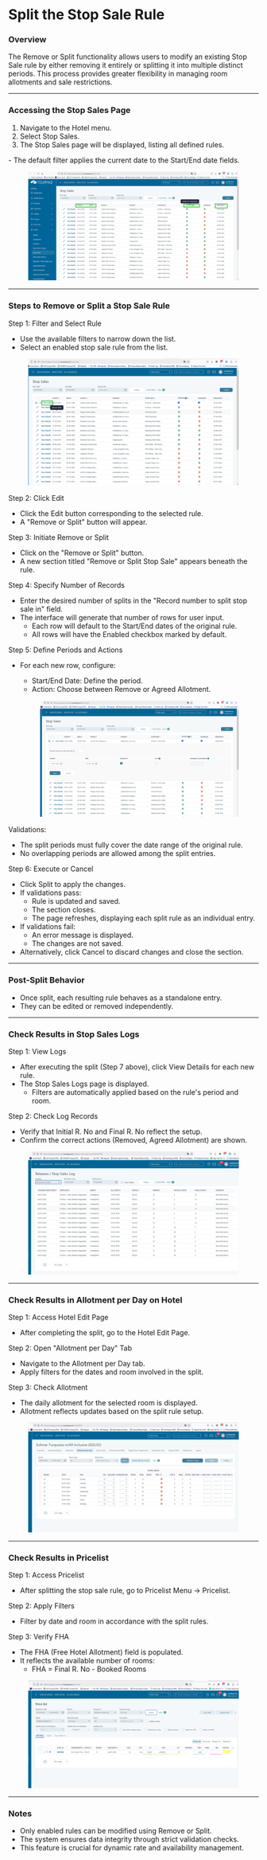 # Split the Stop Sale Rule

### Overview

The Remove or Split functionality allows users to modify an existing Stop Sale rule by either removing it entirely or splitting it into multiple distinct periods. This process provides greater flexibility in managing room allotments and sale restrictions.

***

### Accessing the Stop Sales Page

1. Navigate to the Hotel menu.
2. Select Stop Sales.
3. The Stop Sales page will be displayed, listing all defined rules.

&#x20;    \- The default filter applies the current date to the Start/End date fields.

<figure><img src="../.gitbook/assets/image (182).png" alt=""><figcaption></figcaption></figure>

***

### Steps to Remove or Split a Stop Sale Rule

Step 1: Filter and Select Rule

* Use the available filters to narrow down the list.
* Select an enabled stop sale rule from the list.

<figure><img src="../.gitbook/assets/image (183).png" alt=""><figcaption></figcaption></figure>

Step 2: Click Edit

* Click the Edit button corresponding to the selected rule.
* A "Remove or Split" button will appear.

Step 3: Initiate Remove or Split

* Click on the "Remove or Split" button.
* A new section titled "Remove or Split Stop Sale" appears beneath the rule.

Step 4: Specify Number of Records

* Enter the desired number of splits in the "Record number to split stop sale in" field.
* The interface will generate that number of rows for user input.
  * Each row will default to the Start/End dates of the original rule.
  * All rows will have the Enabled checkbox marked by default.

Step 5: Define Periods and Actions

*   For each new row, configure:

    * Start/End Date: Define the period.
    * Action: Choose between Remove or Agreed Allotment.

    <figure><img src="../.gitbook/assets/image (184).png" alt=""><figcaption></figcaption></figure>

Validations:

* The split periods must fully cover the date range of the original rule.
* No overlapping periods are allowed among the split entries.

Step 6: Execute or Cancel

* Click Split to apply the changes.
* If validations pass:
  * Rule is updated and saved.
  * The section closes.
  * The page refreshes, displaying each split rule as an individual entry.
* If validations fail:
  * An error message is displayed.
  * The changes are not saved.
* Alternatively, click Cancel to discard changes and close the section.

***

### Post-Split Behavior

* Once split, each resulting rule behaves as a standalone entry.
* They can be edited or removed independently.

***

### Check Results in Stop Sales Logs

Step 1: View Logs

* After executing the split (Step 7 above), click View Details for each new rule.
* The Stop Sales Logs page is displayed.
  * Filters are automatically applied based on the rule's period and room.

Step 2: Check Log Records

* Verify that Initial R. No and Final R. No reflect the setup.
* Confirm the correct actions (Removed, Agreed Allotment) are shown.

<figure><img src="../.gitbook/assets/image (186).png" alt=""><figcaption></figcaption></figure>

***

### &#x20;Check Results in Allotment per Day on Hotel

Step 1: Access Hotel Edit Page

* After completing the split, go to the Hotel Edit Page.

Step 2: Open "Allotment per Day" Tab

* Navigate to the Allotment per Day tab.
* Apply filters for the dates and room involved in the split.

Step 3: Check Allotment

* The daily allotment for the selected room is displayed.
* Allotment reflects updates based on the split rule setup.

<figure><img src="../.gitbook/assets/image (187).png" alt=""><figcaption></figcaption></figure>

***

### Check Results in Pricelist

Step 1: Access Pricelist

* After splitting the stop sale rule, go to Pricelist Menu -> Pricelist.

Step 2: Apply Filters

* Filter by date and room in accordance with the split rules.

Step 3: Verify FHA

* The FHA (Free Hotel Allotment) field is populated.
* It reflects the available number of rooms:
  * FHA = Final R. No - Booked Rooms

<figure><img src="../.gitbook/assets/image (188).png" alt=""><figcaption></figcaption></figure>

***

### Notes

* Only enabled rules can be modified using Remove or Split.
* The system ensures data integrity through strict validation checks.
* This feature is crucial for dynamic rate and availability management.
